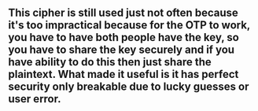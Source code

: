 <h2>This cipher is still used just not often because it's too impractical because for the OTP to work, you have to have both people have the key, so you have to share the key securely and if you have ability to do this then just share the plaintext. What made it useful is it has perfect security only breakable due to lucky guesses or user error.</h2>
